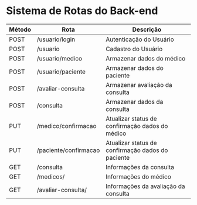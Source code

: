 # Sistema de Rotas do Back-end

| Método | Rota                  | Descrição                                         |
|--------|-----------------------|---------------------------------------------------|
| POST   | /usuario/login        | Autenticação do Usuário                           |
| POST   | /usuario              | Cadastro do Usuário                               |
| POST   | /usuario/medico       | Armazenar dados do médico                         |
| POST   | /usuario/paciente     | Armazenar dados do paciente                       |
| POST   | /avaliar-consulta     | Armazenar avaliação da consulta                   |
| POST   | /consulta             | Armazenar dados da consulta                       |
| PUT    | /medico/confirmacao   | Atualizar status de confirmação dados do médico   |
| PUT    | /paciente/confirmacao | Atualizar status de confirmação dados do paciente |
| GET    | /consulta             | Informações da consulta                           |
| GET    | /medicos/             | Informações do médico                             |
| GET    | /avaliar-consulta/    | Informações da avaliação da consulta              |

